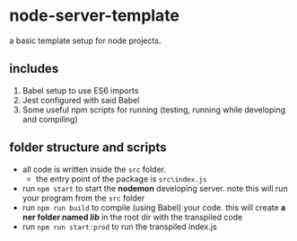 # node-server-template
a basic template setup for node projects.

## includes
1. Babel setup to use ES6 imports
2. Jest configured with said Babel
3. Some useful npm scripts for running (testing, running while developing and compiling)

## folder structure and scripts
- all code is written inside the ```src``` folder.
    - the entry point of the package is ```src\index.js```
- run ```npm start``` to start the **nodemon** developing server. note this will run your program from the ```src``` folder
- run ```npm run build``` to compile (using Babel) your code. this will create **a ner folder named _lib_** in the root dir with the transpiled code
- run ```npm run start:prod``` to run the transpiled index.js
